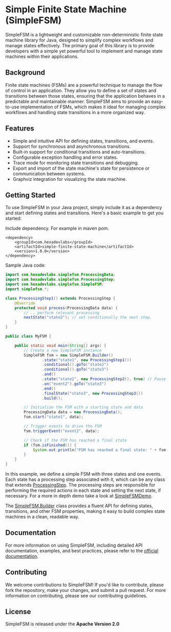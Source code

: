 # Simple Finite State Machine (SimpleFSM)

SimpleFSM is a lightweight and customizable non-deterministic finite state machine library for Java, designed to simplify complex workflows and manage states effectively. The primary goal of this library is to provide developers with a simple yet powerful tool to implement and manage state machines within their applications.

## Background
Finite state machines (FSMs) are a powerful technique to manage the flow of control in an application. They allow you to define a set of states and transitions between those states, ensuring that the application behaves in a predictable and maintainable manner. SimpleFSM aims to provide an easy-to-use implementation of FSMs, which makes it ideal for managing complex workflows and handling state transitions in a more organized way.

## Features
- Simple and intuitive API for defining states, transitions, and events.
- Support for synchronous and asynchronous transitions.
- Built-in support for conditional transitions and auto-transitions.
- Configurable exception handling and error states.
- Trace mode for monitoring state transitions and debugging.
- Export and import of the state machine's state for persistence or communication between systems.
- Graphviz integration for visualizing the state machine.

## Getting Started
To use SimpleFSM in your Java project, simply include it as a dependency and start defining states and transitions. Here's a basic example to get you started:

Include dependency. For example in maven pom.
```
<dependency>
    <groupId>com.hexadevlabs</groupId>
    <artifactId>simple-finite-state-machine</artifactId>
    <version>1.0.0</version>
</dependency>
```

Sample Java code:
```java
import com.hexadevlabs.simplefsm.ProcessingData;
import com.hexadevlabs.simplefsm.ProcessingStep;
import com.hexadevlabs.simplefsm.SimpleFSM;
import simplefsm.*;

class ProcessingStep1() extends ProcessingStep {
    @Override
    protected void process(ProcessingData data) {
        // .. perform relevant processing
        nextState("state2"); // set conditionally the next step.
    }
}

public class MyFSM {

    public static void main(String[] args) {
        // Create a new SimpleFSM instance
        SimpleFSM fsm = new SimpleFSM.Builder()
                .state("state1", new ProcessingStep1())
                .conditional().goTo("state2")
                .conditional().goTo("state3")
                .and()
                .state("state2", new ProcessingStep2(), true) // Pause after step
                .on("event2").goTo("state3")
                .end()
                .finalState("state3", new ProcessingStep3())
                .build();

        // Initialize the FSM with a starting state and data
        ProcessingData data = new ProcessingData();
        fsm.start("state1", data);

        // Trigger events to drive the FSM
        fsm.triggerEvent("event2", data);

        // Check if the FSM has reached a final state
        if (fsm.isFinished()) {
            System.out.println("FSM has reached a final state: " + fsm.getFinalState().getName());
        }
    }
}
```

In this example, we define a simple FSM with three states and one events. 
Each state has a processing step associated with it, which can be any class that extends [ProcessingStep](src/main/java/com/hexadevlabs/simplefsm/ProcessingStep.java). 
The processing steps are responsible for performing the required actions in each state and setting the next state, if necessary.
For a more in depth demo take a look at [SimpleFSMDemo](src/main/java/demo/SimpleFSMDemo.java).

The [SimpleFSM.Builder](src/main/java/com/hexadevlabs/simplefsm/SimpleFSM.java) class provides a fluent API for defining states, transitions, and other FSM properties, making it easy to build complex state machines in a clean, readable way.

## Documentation
For more information on using SimpleFSM, including detailed API documentation, examples, and best practices, please refer to the [official documentation](Docs.md).

## Contributing
We welcome contributions to SimpleFSM! If you'd like to contribute, please fork the repository, make your changes, and submit a pull request. For more information on contributing, please see our contributing guidelines.

## License
SimpleFSM is released under the **Apache Version 2.0**